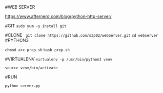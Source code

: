 #WEB SERVER

https://www.afternerd.com/blog/python-http-server/

#GIT
``````sudo yum -y install git``````

#CLONE
``` git clone https://github.com/s3p02/webServer.git```
```cd webserver```
#PYTHON3

```chmod a+x prep.sh```
```bash prep.sh```

#VIRTUALENV
```virtualenv -p /usr/bin/python3 venv```

```source venv/bin/activate```

#RUN

```python server.py```